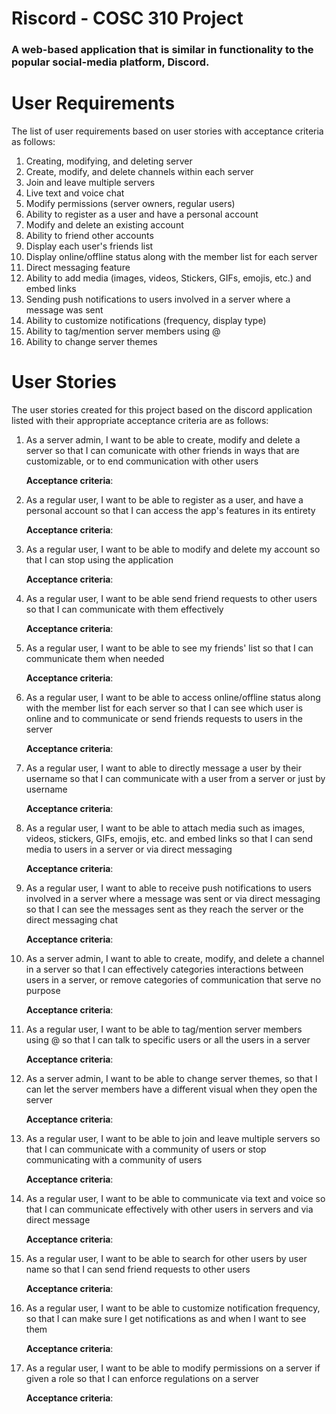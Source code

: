 # Riscord - COSC 310 Project

### A web-based application that is similar in functionality to the popular social-media platform, Discord.

# User Requirements
The list of user requirements based on user stories with acceptance criteria as follows:
1. Creating, modifying, and deleting server
2. Create, modify, and delete channels within each server
3. Join and leave multiple servers
4. Live text and voice chat
5. Modify permissions (server owners, regular users)
6. Ability to register as a user and have a personal account
7. Modify and delete an existing account
8. Ability to friend other accounts
9. Display each user's friends list
10. Display online/offline status along with the member list for each server
11. Direct messaging feature
12. Ability to add media (images, videos, Stickers, GIFs, emojis, etc.) and embed links
13. Sending push notifications to users involved in a server where a message was sent
14. Ability to customize notifications (frequency, display type)
15. Ability to tag/mention server members using @
16. Ability to change server themes


# User Stories
The user stories created for this project based on the discord application listed with their appropriate acceptance criteria are as follows:
1. As a server admin, I want to be able to create, modify and delete a server so that I can comunicate with other friends in ways that are customizable, or to end communication with other users
   
   **Acceptance criteria**:

2. As a regular user, I want to be able to register as a user, and have a personal account so that I can access the app's features in its entirety
   
   **Acceptance criteria**:

3. As a regular user, I want to be able to modify and delete my account so that I can stop using the application
   
   **Acceptance criteria**:

4. As a regular user, I want to be able send friend requests to other users so that I can communicate with them effectively
   
   **Acceptance criteria**:

5. As a regular user, I want to be able to see my friends' list so that I can communicate them when needed
   
   **Acceptance criteria**:

6. As a regular user, I want to be able to access online/offline status along with the member list for each server so that I can see which user is online and to communicate or send friends requests to users in the server
   
   **Acceptance criteria**:

7. As a regular user, I want to able to directly message a user by their username so that I can communicate with a user from a server or just by username
   
   **Acceptance criteria**:

8. As a regular user, I want to be able to attach media such as images, videos, stickers, GIFs, emojis, etc. and embed links so that I can send media to users in a server or via direct messaging
   
   **Acceptance criteria**:

9. As a regular user, I want to able to receive push notifications to users involved in a server where a message was sent or via direct messaging so that I can see the messages sent as they reach the server or the direct messaging chat
   
   **Acceptance criteria**:

10. As a server admin, I want to able to create, modify, and delete a channel in a server so that I can effectively categories interactions between users in a server, or remove categories of communication that serve no purpose
   
     **Acceptance criteria**:

11. As a regular user, I want to be able to tag/mention server members using @ so that I can talk to specific users or all the users in a server
   
     **Acceptance criteria**:

12. As a server admin, I want to be able to change server themes, so that I can let the server members have a different visual when they open the server
   
     **Acceptance criteria**:

13. As a regular user, I want to be able to join and leave multiple servers so that I can communicate with a community of users or stop communicating with a community of users
   
     **Acceptance criteria**:

14. As a regular user, I want to be able to communicate via text and voice so that I can communicate effectively with other users in servers and via direct message
   
     **Acceptance criteria**:

15. As a regular user, I want to be able to search for other users by user name so that I can send friend requests to other users
   
     **Acceptance criteria**:

16. As a regular user, I want to be able to customize notification frequency, so that I can make sure I get notifications as and when I want to see them
   
     **Acceptance criteria**:

17. As a regular user, I want to be able to modify permissions on a server if given a role so that I can enforce regulations on a server
   
     **Acceptance criteria**:
